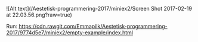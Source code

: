 ![Alt text](/Aestetisk-programmering-2017/miniex2/Screen Shot 2017-02-19 at 22.03.56.png?raw=true)


Run: https://cdn.rawgit.com/Emmapilk/Aestetisk-programmering-2017/9774d5e7/miniex2/empty-example/index.html
